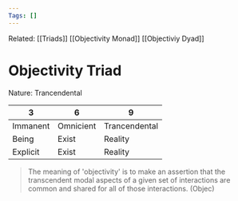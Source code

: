 ```yaml
---
Tags: []
---
```

Related: [[Triads]] [[Objectivity Monad]] [[Objectiviy Dyad]]
# Objectivity Triad
Nature: Trancendental

| 3 | 6 | 9 |
|---|---|---|
| Immanent | Omnicient | Trancendental |
| Being | Exist | Reality | (Landrys order)
| Explicit | Exist | Reality | (My iteration)

> The meaning of 'objectivity' is to make an assertion that the transcendent modal aspects of a given set of interactions are common and shared for all of those interactions. (Objec)

